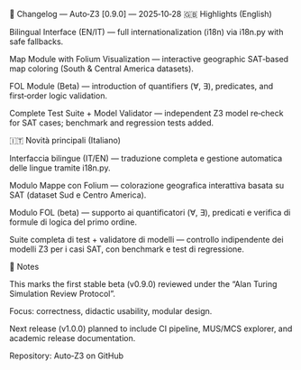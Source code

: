 🧾 Changelog — Auto‑Z3
[0.9.0] — 2025‑10‑28
🇬🇧 Highlights (English)

Bilingual Interface (EN/IT) — full internationalization (i18n) via i18n.py with safe fallbacks.

Map Module with Folium Visualization — interactive geographic SAT‑based map coloring (South & Central America datasets).

FOL Module (Beta) — introduction of quantifiers (∀, ∃), predicates, and first‑order logic validation.

Complete Test Suite + Model Validator — independent Z3 model re‑check for SAT cases; benchmark and regression tests added.

🇮🇹 Novità principali (Italiano)

Interfaccia bilingue (IT/EN) — traduzione completa e gestione automatica delle lingue tramite i18n.py.

Modulo Mappe con Folium — colorazione geografica interattiva basata su SAT (dataset Sud e Centro America).

Modulo FOL (beta) — supporto ai quantificatori (∀, ∃), predicati e verifica di formule di logica del primo ordine.

Suite completa di test + validatore di modelli — controllo indipendente dei modelli Z3 per i casi SAT, con benchmark e test di regressione.

🧠 Notes

This marks the first stable beta (v0.9.0) reviewed under the “Alan Turing Simulation Review Protocol”.

Focus: correctness, didactic usability, modular design.

Next release (v1.0.0) planned to include CI pipeline, MUS/MCS explorer, and academic release documentation.

Repository: Auto‑Z3 on GitHub